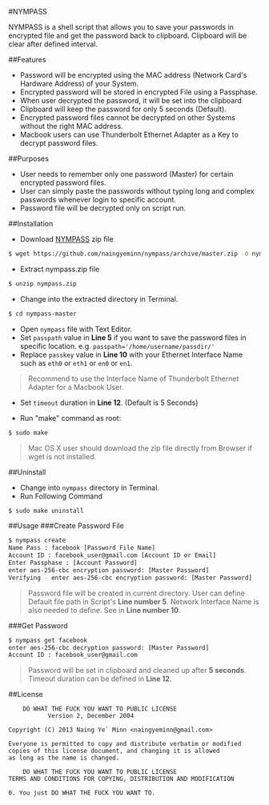 #NYMPASS

NYMPASS is a shell script that allows you to save your passwords in encrypted file and get the password back to clipboard. Clipboard will be clear after defined interval.

##Features
* Password will be encrypted using the MAC address (Network Card's Hardware Address) of your System.
* Encrypted password will be stored in encrypted File using a Passphase.
* When user decrypted the password, it will be set into the clipboard
* Clipboard will keep the password for only 5 seconds (Default).
* Encrypted password files cannot be decrypted on other Systems without the right MAC address.
* Macbook users can use Thunderbolt Ethernet Adapter as a Key to decrypt password files.

##Purposes
* User needs to remember only one password (Master) for certain encrypted password files.
* User can simply paste the passwords without typing long and complex passwords whenever login to specific account.
* Password file will be decrypted only on script run.

##Installation

* Download [NYMPASS](https://github.com/naingyeminn/nympass/archive/master.zip) zip file

```sh
$ wget https://github.com/naingyeminn/nympass/archive/master.zip -O nympass.zip
```

* Extract nympass.zip file

```sh
$ unzip nympass.zip
```

* Change into the extracted directory in Terminal.

```sh
$ cd nympass-master
```

* Open `nympass` file with Text Editor.
* Set `passpath` value in **Line 5** if you want to save the password files in specific location. e.g. `passpath='/home/username/passdir/'`
* Replace `passkey` value in **Line 10** with your Ethernet Interface Name such as `eth0` or `eth1` or `en0` or `en1`.

> Recommend to use the Interface Name of Thunderbolt Ethernet Adapter for a Macbook User.

* Set `timeout` duration in **Line 12**. (Default is 5 Seconds)

* Run "make" command as root:

```sh
$ sudo make
```

> Mac OS X user should download the zip file directly from Browser if wget is not installed.

##Uninstall

* Change into `nympass` directory in Terminal.
* Run Following Command

```sh
$ sudo make uninstall
```

##Usage
###Create Password File

```sh
$ nympass create
Name Pass : facebook [Password File Name]
Account ID : facebook_user@gmail.com [Account ID or Email]
Enter Passphase : [Account Password]
enter aes-256-cbc encryption password: [Master Password]
Verifying - enter aes-256-cbc encryption password: [Master Password]
```

> Password file will be created in current directory. User can define Default file path in Script's **Line number 5**. Network Interface Name is also needed to define. See in **Line number 10**.

###Get Password

```sh
$ nympass get facebook
enter aes-256-cbc decryption password: [Master Password]
Account ID : facebook_user@gmail.com
```

> Password will be set in clipboard and cleaned up after **5 seconds**. Timeout duration can be defined in **Line 12**.

##License

		DO WHAT THE FUCK YOU WANT TO PUBLIC LICENSE
			   Version 2, December 2004

	Copyright (C) 2013 Naing Ye` Minn <naingyeminn@gmail.com>

	Everyone is permitted to copy and distribute verbatim or modified 
	copies of this license document, and changing it is allowed 
	as long as the name is changed.

		DO WHAT THE FUCK YOU WANT TO PUBLIC LICENSE
	TERMS AND CONDITIONS FOR COPYING, DISTRIBUTION AND MODIFICATION

	0. You just DO WHAT THE FUCK YOU WANT TO.
